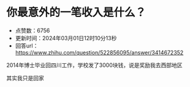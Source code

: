 # 你最意外的一笔收入是什么？
- 点赞数：6756
- 更新时间：2024年03月01日12时10分13秒
- 回答url：https://www.zhihu.com/question/522856095/answer/3414672352
<body>
 <p data-pid="zWrxDDdZ">2014年博士毕业回四川工作，学校发了3000块钱，说是奖励我去西部地区</p>
 <p data-pid="rPtTYvZh">其实我只是回家</p>
</body>